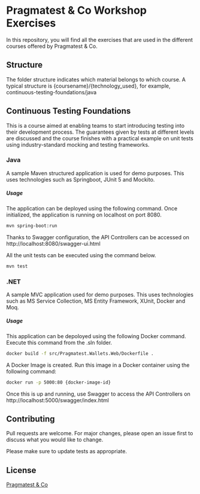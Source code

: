# Pragmatest & Co Workshop Exercises

In this repository, you will find all the exercises that are used in the different courses offered by Pragmatest & Co. 

## Structure

The folder structure indicates which material belongs to which course. A typical structure is {coursename}/{technology_used}, for example, continuous-testing-foundations/java

## Continuous Testing Foundations
This is a course aimed at enabling teams to start introducing testing into their development process. The guarantees given by tests at different levels are discussed and the course finishes with a practical example on unit tests using industry-standard mocking and testing frameworks. 

### Java
A sample Maven structured application is used for demo purposes. This uses technologies such as Springboot, JUnit 5 and Mockito. 

##### Usage 
The application can be deployed using the following command. Once initialized, the application is running on localhost on port 8080.

```bash
mvn spring-boot:run
```
Thanks to Swagger configuration, the API Controllers can be accessed on http://localhost:8080/swagger-ui.html

All the unit tests can be executed using the command below.

```bash
mvn test
```

### .NET
A sample MVC application used for demo purposes. This uses technologies such as MS Service Collection, MS Entity Framework, XUnit, Docker and Moq. 

##### Usage 
This application can be depoloyed using the following Docker command. Execute this command from the .sln folder. 

```bash
docker build -f src/Pragmatest.Wallets.Web/Dockerfile .
```

A Docker Image is created. Run this image in a Docker container using the following command:

```bash
docker run -p 5000:80 {docker-image-id}
```

Once this is up and running, use Swagger to access the API Controllers on http://localhost:5000/swagger/index.html

## Contributing
Pull requests are welcome. For major changes, please open an issue first to discuss what you would like to change.

Please make sure to update tests as appropriate.

## License
[Pragmatest & Co](https://www.pragmatest.com)